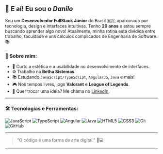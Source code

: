 ## 👋 E aí! Eu sou o _Danilo_

Sou um **Desenvolvedor FullStack Júnior** do Brasil 🇧🇷, apaixonado por tecnologia, design e interfaces intuitivas. Tenho **20 anos** e estou sempre buscando aprender algo novo! Atualmente, minha rotina está dividida entre trabalho, faculdade e uns cálculos complicados de Engenharia de Software. 📚

### 🚀 Sobre mim:
- 🎨 Curto a estética e a usabilidade no desenvolvimento de interfaces.
- ⚙️ Trabalho na **Betha Sistemas**.
- 📚 Estudando `JavaScript/TypeScript`, `AngularJS`, `Java` e mais!
- 🎮 Nos tempos livres, jogo **Valorant** e **League of Legends**.
- 💬 Quer trocar uma ideia? Me chama no [LinkedIn](https://www.linkedin.com/in/danilo-formanski/).

---

### 🛠️ Tecnologias e Ferramentas:
![JavaScript](https://img.shields.io/badge/-JavaScript-F7DF1E?style=flat&logo=javascript&logoColor=black)
![TypeScript](https://img.shields.io/badge/-TypeScript-3178C6?style=flat&logo=typescript&logoColor=white)
![Angular](https://img.shields.io/badge/-Angular-DD0031?style=flat&logo=angular&logoColor=white)
![Java](https://img.shields.io/badge/-Java-007396?style=flat&logo=java&logoColor=white)
![HTML5](https://img.shields.io/badge/-HTML5-E34F26?style=flat&logo=html5&logoColor=white)
![CSS3](https://img.shields.io/badge/-CSS3-1572B6?style=flat&logo=css3)
![Git](https://img.shields.io/badge/-Git-F05032?style=flat&logo=git&logoColor=white)
![GitHub](https://img.shields.io/badge/-GitHub-181717?style=flat&logo=github)

---

> "O código é uma forma de arte digital." 🎨💻

---
